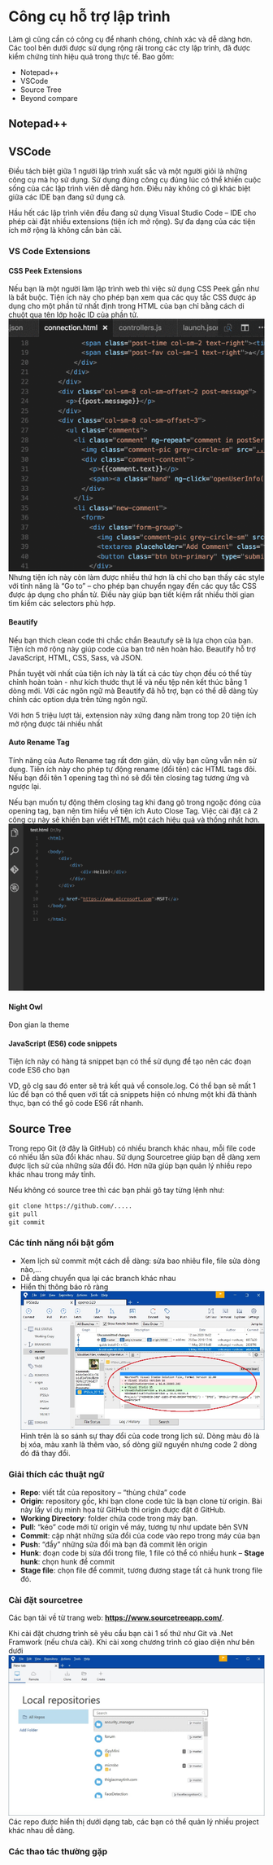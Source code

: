 # Công cụ hỗ trợ lập trình

Làm gì cũng cần có công cụ để nhanh chóng, chính xác và dễ dàng hơn. Các tool bên dưới được sử dụng rộng rãi trong các cty lập trình, đã được kiểm chứng tính hiệu quả trong thực tế. Bao gồm:

* Notepad++
* VSCode
* Source Tree
* Beyond compare

## Notepad++

## VSCode

Điều tách biệt giữa 1 người lập trình xuất sắc và một người giỏi là những công cụ mà họ sử dụng. Sử dụng đúng công cụ đúng lúc có thể khiến cuộc sống của các lập trình viên dễ dàng hơn. Điều này không có gì khác biệt giữa các IDE bạn đang sử dụng cả.

Hầu hết các lập trình viên đều đang sử dụng Visual Studio Code – IDE cho phép cài đặt nhiều extensions (tiện ích mở rộng). Sự đa dạng của các tiện ích mở rộng là không cần bàn cãi.

### VS Code Extensions

#### CSS Peek Extensions

Nếu bạn là một người làm lập trình web thì việc sử dụng CSS Peek gần như là bắt buộc. Tiện ích này cho phép bạn xem qua các quy tắc CSS được áp dụng cho một phần tử nhất định trong HTML của bạn chỉ bằng cách di chuột qua tên lớp hoặc ID của phần tử.
![](images/csspeek.gif)
Nhưng tiện ích này còn làm được nhiều thứ hơn là chỉ cho bạn thấy các style với tính năng là “Go to” – cho phép bạn chuyển ngay đến các quy tắc CSS được áp dụng cho phần tử. Điều này giúp bạn tiết kiệm rất nhiều thời gian tìm kiếm các selectors phù hợp.

#### Beautify

Nếu bạn thích clean code thì chắc chắn Beautufy sẽ là lựa chọn của bạn. Tiện ích mở rộng này giúp code của bạn trở nên hoàn hảo. Beautify hỗ trợ JavaScript, HTML, CSS, Sass, và JSON.

Phần tuyệt vời nhất của tiện ích này là tất cả các tùy chọn đều có thể tùy chỉnh hoàn toàn - như kích thước thụt lề và nếu tệp nên kết thúc bằng 1 dòng mới. Với các ngôn ngữ mà Beautify đã hỗ trợ, bạn có thể dễ dàng tùy chỉnh các option dựa trên từng ngôn ngữ.

Với hơn 5 triệu lượt tải, extension này xứng đang nằm trong top 20 tiện ích mở rộng được tải nhiều nhất

#### Auto Rename Tag

Tính năng của Auto Rename tag rất đơn giản, dù vậy bạn cũng vẫn nên sử dụng. Tiên ích này cho phép tự động rename (đổi tên) các HTML tags đôi. Nếu bạn đổi tên 1 opening tag thì nó sẽ đổi tên closing tag tương ứng và ngược lại.

Nếu bạn muốn tự động thêm closing tag khi đang gõ trong ngoặc đóng của opening tag, bạn nên tìm hiểu về tiện ích Auto Close Tag. Việc cài đặt cả 2 công cụ này sẽ khiến bạn viết HTML một cách hiệu quả và thống nhất hơn.
![](images/autorename.gif)

#### Night Owl

Đon gian la theme

#### JavaScript (ES6) code snippets

Tiện ích này có hàng tá snippet bạn có thể sử dụng để tạo nên các đoạn code ES6 cho bạn

VD, gõ  clg  sau đó enter sẽ trả kết quả về console.log. Có thể bạn sẽ mất 1 lúc để bạn có thể quen với tất cả snippets hiện có nhưng một khi đã thành thục, bạn có thể gõ code ES6 rất nhanh.

## Source Tree

Trong repo Git (ở đây là GitHub) có nhiều branch khác nhau, mỗi file code có nhiều lần sửa đổi khác nhau. Sử dụng Sourcetree giúp bạn dễ dàng xem được lịch sử của những sửa đổi đó. Hơn nữa giúp bạn quản lý nhiều repo khác nhau trong máy tính.

Nếu không có source tree thì các bạn phải gõ tay từng lệnh như:

```
git clone https://github.com/.....
git pull
git commit
```

### Các tính năng nổi bật gồm

* Xem lịch sử commit một cách dễ dàng: sửa bao nhiêu file, file sửa dòng nào,…
* Dễ dàng chuyển qua lại các branch khác nhau
* Hiển thị thông báo rõ ràng
![](images/sourcetree-code-compare.jpg)
Hình trên là so sánh sự thay đổi của code trong lịch sử. Dòng màu đỏ là bị xóa, màu xanh là thêm vào, số dòng giữ nguyên nhưng code 2 dòng đó đã thay đổi.

### Giải thích các thuật ngữ

* **Repo**: viết tắt của repository – “thùng chứa” code
* **Origin**: repository gốc, khi bạn clone code tức là bạn clone từ origin. Bài này lấy ví dụ minh họa từ GitHub thì origin được đặt ở GitHub.
* **Working Directory**: folder chứa code trong máy bạn.
* **Pull**: “kéo” code mới từ origin về máy, tương tự như update bên SVN
* **Commit**: cập nhật những sửa đổi của code vào repo trong máy của bạn
* **Push**: “đẩy” những sửa đổi mà bạn đã commit lên origin
* **Hunk**: đoạn code bị sửa đổi trong file, 1 file có thể có nhiều hunk
– **Stage hunk**: chọn hunk để commit
* **Stage file**: chọn file để commit, tương đương stage tất cả hunk trong file đó.

### Cài đặt sourcetree

Các bạn tải về từ trang web: **<https://www.sourcetreeapp.com/>**.

Khi cài đặt chương trình sẽ yêu cầu bạn cài 1 số thứ như Git và .Net Framwork (nếu chưa cài). Khi cài xong chương trình có giao diện như bên dưới
![](images/sourcetree-main.jpg)
Các repo được hiển thị dưới dạng tab, các bạn có thể quản lý nhiều project khác nhau dễ dàng.

### Các thao tác thường gặp
